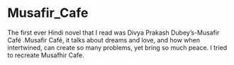 # Musafir_Cafe
The first ever Hindi novel that I read was Divya Prakash Dubey’s-Musafir Café .Musafir Café, it talks about dreams and love, and how when intertwined, can create so many problems, yet bring so much peace.  I tried to recreate Musafhir Cafe.
